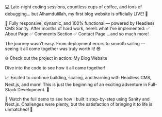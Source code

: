 💻 Late-night coding sessions, countless cups of coffee, and tons of debugging... but Alhamdulillah, my first blog website is officially LIVE! 🎉

🚀 Fully responsive, dynamic, and 100% functional — powered by Headless CMS Sanity. After months of hard work, here’s what I’ve implemented:
✅ About Page
✅ Comments Section
✅ Contact Page
…and so much more!

The journey wasn’t easy. From deployment errors to smooth sailing — seeing it all come together was truly worth it! 😎

🌐 Check out the project in action: My Blog Website


Dive into the code to see how it all came together!

📈 Excited to continue building, scaling, and learning with Headless CMS, Next.js, and more! This is just the beginning of an exciting adventure in Full-Stack Development. 💪

🎥 Watch the full demo to see how I built it step-by-step using Sanity and Next.js. Challenges were plenty, but the satisfaction of bringing it to life is unmatched! 🚀
